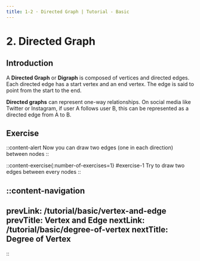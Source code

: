 ```yaml
---
title: 1-2 · Directed Graph | Tutorial - Basic
---
```


# 2. Directed Graph

## Introduction
A **Directed Graph** or **Digraph** is composed of vertices and directed edges. Each directed edge has a start vertex and an end vertex. The edge is said to point from the start to the end.

**Directed graphs**  can represent one-way relationships. On social media like Twitter or Instagram, if user A follows user B, this can be represented as a directed edge from A to B.

## Exercise
::content-alert
Now you can draw two edges (one in each direction) between nodes
::

::content-exercise{:number-of-exercises=1}
#exercise-1
Try to draw two edges between every nodes
::

::content-navigation
---
prevLink: /tutorial/basic/vertex-and-edge
prevTitle: Vertex and Edge
nextLink: /tutorial/basic/degree-of-vertex
nextTitle: Degree of Vertex
---
::